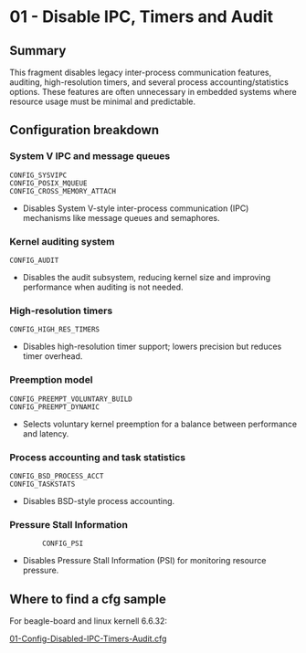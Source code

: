 # 01 - Disable IPC, Timers and Audit

## Summary

This fragment disables legacy inter-process communication features, auditing, high-resolution timers, and several process accounting/statistics options. These features are often unnecessary in embedded systems where resource usage must be minimal and predictable.

## Configuration breakdown

### System V IPC and message queues

```none
CONFIG_SYSVIPC
CONFIG_POSIX_MQUEUE
CONFIG_CROSS_MEMORY_ATTACH
```

  * Disables System V-style inter-process communication (IPC) mechanisms like message queues and semaphores.

### Kernel auditing system

```none
CONFIG_AUDIT
```

  * Disables the audit subsystem, reducing kernel size and improving performance when auditing is not needed.

### High-resolution timers

```none
CONFIG_HIGH_RES_TIMERS
```

  * Disables high-resolution timer support; lowers precision but reduces timer overhead.

### Preemption model

```none
CONFIG_PREEMPT_VOLUNTARY_BUILD
CONFIG_PREEMPT_DYNAMIC
```

  * Selects voluntary kernel preemption for a balance between performance and latency.

### Process accounting and task statistics

```none
CONFIG_BSD_PROCESS_ACCT
CONFIG_TASKSTATS
```

  * Disables BSD-style process accounting.

### Pressure Stall Information

```none
        CONFIG_PSI
```

  * Disables Pressure Stall Information (PSI) for monitoring resource pressure.

## Where to find a cfg sample

For beagle-board and linux kernell 6.6.32:

[01-Config-Disabled-IPC-Timers-Audit.cfg](../../beagle-board/6.6.32/packaging/01-Config-Disabled-IPC-Timers-Audit.cfg)
